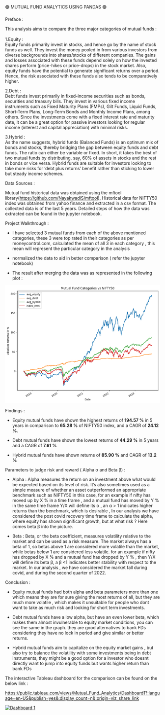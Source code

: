 🟢 MUTUAL FUND ANALYTICS USING PANDAS 🟢\
\
Preface :

This analysis aims to compare the three major categories of mutual funds
:\
\
1.Equity :\
Equity funds primarily invest in stocks, and hence go by the name of
stock funds as well. They invest the money pooled in from various
investors from diverse backgrounds into shares/stocks of different
companies. The gains and losses associated with these funds depend
solely on how the invested shares perform (price-hikes or price-drops)
in the stock market. Also, equity funds have the potential to generate
significant returns over a period. Hence, the risk associated with these
funds also tends to be comparatively higher.


2.Debt :\
Debt funds invest primarily in fixed-income securities such as bonds, securities and treasury bills. They invest in various fixed income instruments such as Fixed Maturity Plans (FMPs), Gilt Funds, Liquid Funds, Short-Term Plans, Long-Term Bonds and Monthly Income Plans, among others. Since the investments come with a fixed interest rate and maturity date, it can be a great option for passive investors looking for regular income (interest and capital appreciation) with minimal risks. 



3.Hybrid :\
As the name suggests, hybrid funds (Balanced Funds) is an optimum mix of bonds and stocks, thereby bridging the gap between equity funds and debt funds. The ratio can either be variable or fixed. In short, it takes the best of two mutual funds by distributing, say, 60% of assets in stocks and the rest in bonds or vice versa. Hybrid funds are suitable for investors looking to take more risks for ‘debt plus returns’ benefit rather than sticking to lower but steady income schemes. 


Data Sources :


Mutual fund historical data was obtained using the mftool library(https://github.com/NayakwadiS/mftool),
Historical data for NIFTY50 index was obtained from yahoo finance and extracted in a csv format. The collected data is of the last 5 years.
Detailed steps of how the data was extracted can be found in the jupyter notebook. 


Project Walkthrough :

* I have selected 3 mutual funds from each of the above mentioned categories, these 3 were top rated in their categories as per moneycontrol.com, calculated the mean of all 3 in each category , this mean will represent the particular category in the analysis

* normalized the data to aid in better comparison ( refer the jupyter notebook)

* The result after merging the data was as represented in the following plot :

![Alt text](image-1.png)

Findings :

* Equity mutual funds have shown the highest returns of **194.57 %** in 5 years in comparison to **65.28 %** of NIFTY50 index,
and a CAGR of **24.12 %**.

* Debt mutual funds have shown the lowest returns of **44.29 %** in 5 years and a CAGR of **7.61 %**

* Hybrid mutual funds have shown returns of **85.90 %** and CAGR of **13.2 %**

Parameters to judge risk and reward ( Alpha α and Beta β) :

* Alpha : Alpha measures the return on an investment above what would be expected based on its level of risk. It’s also sometimes used as a simple measure of whether an asset outperformed an appropriate benchmark such as NIFTY50 in this case, 
for an example if nifty has moved up by X % in a time frame , and a mutual fund has moved by Y % in the same time frame 
Y/X will define its α , an α > 1 indicates higher returns than the benchmark, which is desirable ,
In our analysis we have considered the post covid recovery time frame to calculate the alpha, where equity has shown significant growth, but at what risk ?
Here comes beta β into the picture.


* Beta : Beta, or the beta coefficient, measures volatility relative to the market and can be used as a risk measure. The market always has a beta of 1, so betas above 1 are considered more volatile than the market, while betas below 1 are considered less volatile.
for an example if nifty has dropped by X % and a mutual fund has dropped by Y % , then Y/X will define its beta β,
a β <1 indicates better stability with respect to the market.
In our analysis , we have considered the market fall during covid, and during the second quarter of 2022.



Conclusion :

* Equity mutual funds had both alpha and beta parameters more than one which means they are for sure giving the most returns of all, but they are much more volatile , which makes it unsuitable for people who dont want to take as much risk and looking for short term investments.

* Debt mutual funds have a low alpha, but have an even lower beta, which makes them almost invulnerable to equity market conditions, you can see the same in the graph. they are good alternatives to bank FDs considering they have no lock in period and give similar or better returns.

* Hybrid mutual funds aim to capitalize on the equity market gains , but also try to balance the volatility with some investments being in debt instruments, they might be a good option for a investor who doesnt directly want to jump into equity funds but wants higher return than bank FDs


The interactive Tableau dashboard for the comparison can be found on the below link :


https://public.tableau.com/views/Mutual_Fund_Analytics/Dashboard1?:language=en-US&publish=yes&:display_count=n&:origin=viz_share_link
<div class='tableauPlaceholder' id='viz1693748563716' style='position: relative'><noscript><a href='#'><img alt='Dashboard 1 ' src='https:&#47;&#47;public.tableau.com&#47;static&#47;images&#47;Mu&#47;Mutual_Fund_Analytics&#47;Dashboard1&#47;1_rss.png' style='border: none' /></a></noscript><object class='tableauViz'  style='display:none;'><param name='host_url' value='https%3A%2F%2Fpublic.tableau.com%2F' /> <param name='embed_code_version' value='3' /> <param name='site_root' value='' /><param name='name' value='Mutual_Fund_Analytics&#47;Dashboard1' /><param name='tabs' value='no' /><param name='toolbar' value='yes' /><param name='static_image' value='https:&#47;&#47;public.tableau.com&#47;static&#47;images&#47;Mu&#47;Mutual_Fund_Analytics&#47;Dashboard1&#47;1.png' /> <param name='animate_transition' value='yes' /><param name='display_static_image' value='yes' /><param name='display_spinner' value='yes' /><param name='display_overlay' value='yes' /><param name='display_count' value='yes' /><param name='language' value='en-US' /></object></div>               